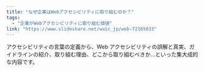 ```yaml
---
title: "なぜ企業はWebアクセシビリティに取り組むのか？"
tags:
  - "企業がWebアクセシビリティに取り組む価値"
link: "https://www.slideshare.net/waic_jp/web-72165033"
---
```


アクセシビリティの言葉の定義から、Web アクセシビリティの誤解と真実、ガイドラインの紹介、取り組む理由、どこから取り組むべきか…といった集大成的な内容です。
